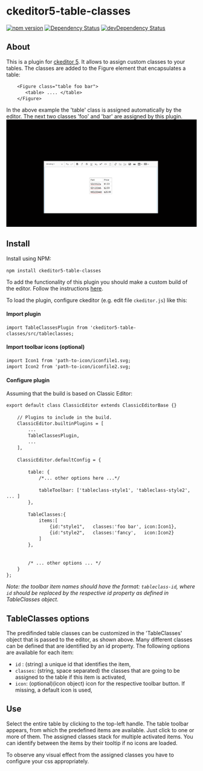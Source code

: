 
# ckeditor5-table-classes
[![npm version](https://badge.fury.io/js/ckeditor5-table-classes.svg)](https://badge.fury.io/js/ckeditor5-table-classes)
[![Dependency Status](https://david-dm.org/centaur54dev/ckeditor5-table-classes/status.svg)](https://david-dm.org/centaur54dev/ckeditor5-table-classes)
[![devDependency Status](https://david-dm.org/centaur54dev/ckeditor5-table-classes/dev-status.svg)](https://david-dm.org/centaur54dev/ckeditor5-table-classes?type=dev)

## About
This is a plugin for [ckeditor 5](https://github.com/ckeditor/ckeditor5). It allows to assign custom classes to your tables. The classes are added to the Figure element that encapsulates a table:
```
	<Figure class="table foo bar"> 
	   <table> .... </table>
	</Figure>
```
In the above example the 'table' class is assigned automatically by the editor. The next two classes 'foo' and 'bar' are assigned by this plugin.
![](help.gif)


## Install
Install using NPM: 

`npm install ckeditor5-table-classes`

To add the functionality of this plugin you should make a custom build of the editor. Follow the instructions [here](https://docs.ckeditor.com/ckeditor5/latest/builds/guides/development/installing-plugins.html).


To load the plugin, configure ckeditor (e.g. edit file `ckeditor.js`) like this:

#### Import plugin
```
import TableClassesPlugin from 'ckeditor5-table-classes/src/tableclasses;
```

#### Import toolbar icons (optional)
```
import Icon1 from 'path-to-icon/iconfile1.svg;
import Icon2 from 'path-to-icon/iconfile2.svg;
```


#### Configure plugin
Assuming that the build is based on Classic Editor:

```
export default class ClassicEditor extends ClassicEditorBase {}

	// Plugins to include in the build.
	ClassicEditor.builtinPlugins = [
		...
		TableClassesPlugin,
		...
	],

	ClassicEditor.defaultConfig = {

		table: {
			/*... other options here ...*/

			tableToolbar: ['tableclass-style1', 'tableclass-style2', ... ]
		},

		TableClasses:{
			items:[
				{id:"style1",   classes:'foo bar', icon:Icon1},
				{id:"style2",   classes:'fancy',   icon:Icon2}
			]
		},


		/* ... other options ... */
	}
};
```
*Note: the toolbar item names should have the format: `tableclass-id`, where `id` should be replaced by the respective id property as defined in TableClasses object.*



## TableClasses options
The predifinded table classes can be customized in the 'TableClasses' object that is passed to the editor, as shown above. Many different classes can be defined that are identified by an id property. The following options are available for each item:
* `id` : (string) a unique id that identifies the item,
* `classes`: (string, space separated) the classes that are going to be assigned to the table if this item is activated,
* `icon`: (optional)(icon object) icon for the respective toolbar button. If missing, a default icon is used,



## Use
Select the entire table by clicking to the top-left handle. The table toolbar appears, from which the predefined items are available. Just click to one or more of them. The assigned classes stack for multiple activated items. You can identify between the items by their tooltip if no icons are loaded. 

To observe any visual effect from the assigned classes you have to configure your css appropriately. 
